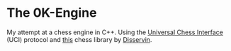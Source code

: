 # The 0K-Engine

My attempt at a chess engine in C++. Using the [Universal Chess Interface](https://www.shredderchess.com/chess-info/features/uci-universal-chess-interface.html) (UCI) protocol and [this](https://github.com/Disservin/chess-library/tree/master) chess library by [Disservin](https://github.com/Disservin).